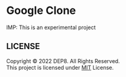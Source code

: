 # Google Clone
IMP: This is an experimental project

## LICENSE
Copyright © 2022 DEP8. All Rights Reserved. <br>
This project is licensed under [MIT](LICENSE.txt) License.

